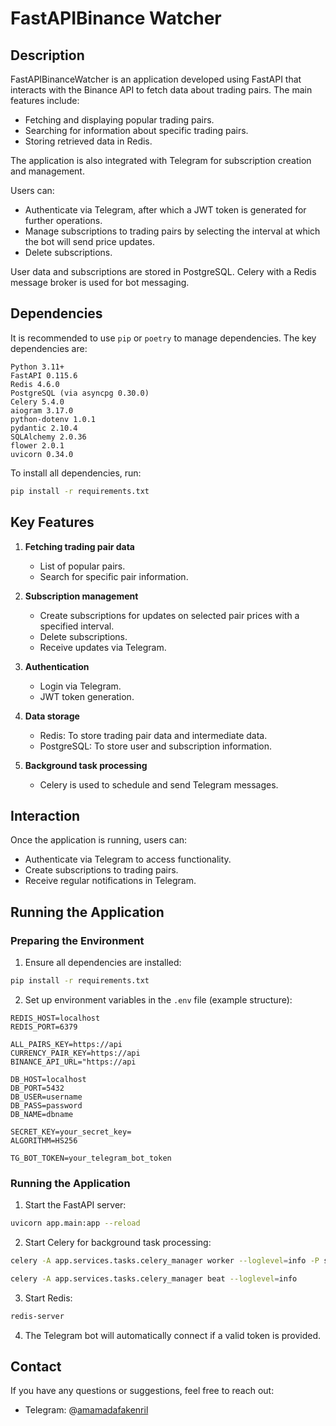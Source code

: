# FastAPIBinance Watcher

## Description
FastAPIBinanceWatcher is an application developed using FastAPI that interacts with the Binance API to fetch data about trading pairs. The main features include:

- Fetching and displaying popular trading pairs.
- Searching for information about specific trading pairs.
- Storing retrieved data in Redis.

The application is also integrated with Telegram for subscription creation and management.

Users can:
- Authenticate via Telegram, after which a JWT token is generated for further operations.
- Manage subscriptions to trading pairs by selecting the interval at which the bot will send price updates.
- Delete subscriptions.

User data and subscriptions are stored in PostgreSQL. Celery with a Redis message broker is used for bot messaging.

## Dependencies
It is recommended to use `pip` or `poetry` to manage dependencies. The key dependencies are:

```text
Python 3.11+
FastAPI 0.115.6
Redis 4.6.0
PostgreSQL (via asyncpg 0.30.0)
Celery 5.4.0
aiogram 3.17.0
python-dotenv 1.0.1
pydantic 2.10.4
SQLAlchemy 2.0.36
flower 2.0.1
uvicorn 0.34.0
```  
To install all dependencies, run:

```bash
pip install -r requirements.txt
```

## Key Features

1. **Fetching trading pair data**
   - List of popular pairs.
   - Search for specific pair information.

2. **Subscription management**
   - Create subscriptions for updates on selected pair prices with a specified interval.
   - Delete subscriptions.
   - Receive updates via Telegram.

3. **Authentication**
   - Login via Telegram.
   - JWT token generation.

4. **Data storage**
   - Redis: To store trading pair data and intermediate data.
   - PostgreSQL: To store user and subscription information.

5. **Background task processing**
   - Celery is used to schedule and send Telegram messages.

## Interaction
Once the application is running, users can:

- Authenticate via Telegram to access functionality.
- Create subscriptions to trading pairs.
- Receive regular notifications in Telegram.

## Running the Application

### Preparing the Environment
1. Ensure all dependencies are installed:

```bash
pip install -r requirements.txt
```

2. Set up environment variables in the `.env` file (example structure):

```
REDIS_HOST=localhost
REDIS_PORT=6379

ALL_PAIRS_KEY=https://api
CURRENCY_PAIR_KEY=https://api
BINANCE_API_URL="https://api

DB_HOST=localhost
DB_PORT=5432
DB_USER=username
DB_PASS=password
DB_NAME=dbname

SECRET_KEY=your_secret_key=
ALGORITHM=HS256

TG_BOT_TOKEN=your_telegram_bot_token
```

### Running the Application
1. Start the FastAPI server:

```bash
uvicorn app.main:app --reload    
```

2. Start Celery for background task processing:

```bash
celery -A app.services.tasks.celery_manager worker --loglevel=info -P solo 
```
```bash
celery -A app.services.tasks.celery_manager beat --loglevel=info 
```

3. Start Redis:

```bash
redis-server
```

4. The Telegram bot will automatically connect if a valid token is provided.

## Contact
If you have any questions or suggestions, feel free to reach out:

- Telegram: @[amamadafakenril](https://t.me/amamadafakenril)
